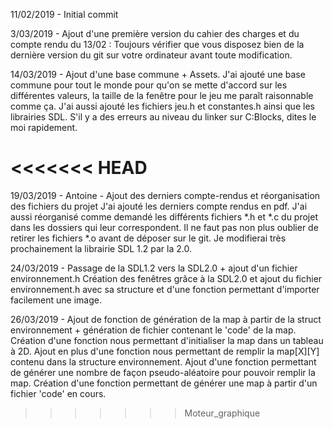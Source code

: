 11/02/2019 - Initial commit 


3/03/2019 - Ajout d'une première version du cahier des charges et du compte rendu du 13/02 :
	Toujours vérifier que vous disposez bien de la dernière version du git sur votre ordinateur avant
	toute modification.

14/03/2019 - Ajout d'une base commune + Assets.
	J'ai ajouté une base commune pour tout le monde pour qu'on se mette d'accord sur les différentes valeurs, la taille de la fenêtre pour le jeu me paraît raisonnable comme ça. J'ai aussi ajouté les fichiers jeu.h et constantes.h ainsi que les librairies SDL. S'il y a des erreurs au niveau du linker sur C:Blocks, dites le moi rapidement. 
	
<<<<<<< HEAD
=======
19/03/2019 - Antoine - Ajout des derniers compte-rendus et réorganisation des fichiers du projet
	J'ai ajouté les derniers compte rendus en pdf. J'ai aussi réorganisé comme demandé les différents fichiers *.h et *.c du projet dans les dossiers qui leur correspondent. Il ne faut pas non plus oublier de retirer les fichiers *.o avant de déposer sur le git. Je modifierai très prochainement la librairie SDL 1.2 par la 2.0.

24/03/2019 - Passage de la SDL1.2 vers la SDL2.0 + ajout d'un fichier environnement.h
	Création des fenêtres grâce à la SDL2.0 et ajout du fichier environnement.h avec sa structure et d'une fonction permettant d'importer facilement une image.
	
26/03/2019 - Ajout de fonction de génération de la map à partir de la struct environnement + génération de fichier contenant le 'code' de la map.
	Création d'une fonction nous permettant d'initialiser la map dans un tableau à 2D. Ajout en plus d'une fonction nous permettant de remplir la map[X][Y] contenu dans la structure environnement. Ajout d'une fonction permettant de générer une nombre de façon pseudo-aléatoire pour pouvoir remplir la map. Création d'une fonction permettant de générer une map à partir d'un fichier 'code' en cours.
>>>>>>> Moteur_graphique
